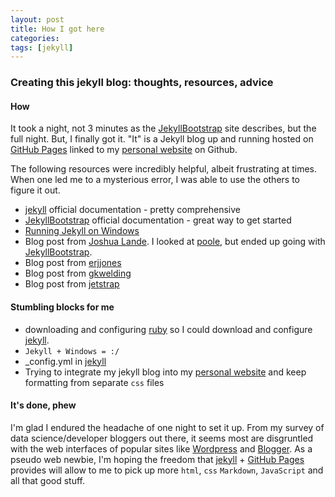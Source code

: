 ```yaml
---
layout: post
title: How I got here
categories: 
tags: [jekyll]
---
```



### Creating this jekyll blog: thoughts, resources, advice


#### How

It took a night, not 3 minutes as the [JekyllBootstrap] site describes, but the full night.  But, I finally got it. 
"It" is a Jekyll blog up and running hosted on [GitHub Pages] linked to my [personal website] on Github.

The following resources were incredibly helpful, albeit frustrating at times.  When one led me to a mysterious error, I was able
to use the others to figure it out.

* [jekyll] official documentation - pretty comprehensive
* [JekyllBootstrap] official documentation - great way to get started
* [Running Jekyll on Windows]
* Blog post from [Joshua Lande].  I looked at [poole], but ended up going with [JekyllBootstrap].
* Blog post from [erjjones]
* Blog post from [gkwelding]
* Blog post from [jetstrap]

#### Stumbling blocks for me

* downloading and configuring [ruby] so I could download and configure [jekyll].
* `Jekyll + Windows = :/`
* _config.yml in [jekyll]
* Trying to integrate my jekyll blog into my [personal website] and keep formatting from separate `css` files

#### It's done, phew 
I'm glad I endured the headache of one night to set it up.  From my survey of data science/developer bloggers out there, it seems
most are disgruntled with the web interfaces of popular sites like [Wordpress] and [Blogger].  As a pseudo web newbie, I'm hoping the 
freedom that [jekyll] + [GitHub Pages] provides will allow to me to pick up more `html`, `css` `Markdown`, `JavaScript` and all that good stuff.





[jekyll]:  http://jekyllrb.com
[JekyllBootstrap]: http://jekyllbootstrap.com/
[Joshua Lande]: http://joshualande.com/jekyll-github-pages-poole/
[poole]:http://joshualande.com/jekyll-github-pages-poole/
[erjjones]: http://erjjones.github.io/blog/How-I-built-my-blog-in-one-day/
[gkwelding]: http://in-the-attic.com/2013/01/04/building-a-blog-using-jekyll-bootstrap-and-github-pages-a-beginners-guide/
[jetstrap]: http://blog.jetstrap.com/2013/03/building-a-docs-site-with-jekyll-github-pages/
[personal website]: http://brooksandrew.github.io
[ruby]: https://www.ruby-lang.org/en/
[Running Jekyll on Windows]: http://www.madhur.co.in/blog/2011/09/01/runningjekyllwindows.html
[Wordpress]: http://wordpress.org/
[Blogger]: https://www.blogger.com/
[GitHub Pages]: https://pages.github.com/



